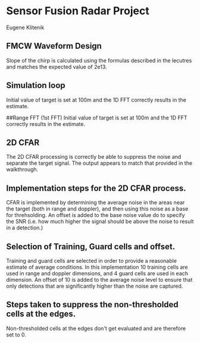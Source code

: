 # Sensor Fusion Radar Project
Eugene Klitenik

## FMCW Waveform Design
Slope of the chirp is calculated using the formulas described in the lecutres and matches the expected value of 2e13.

## Simulation loop
Initial value of target is set at 100m and the 1D FFT correctly results in the estimate.

##Range FFT (1st FFT)
Initial value of target is set at 100m and the 1D FFT correctly results in the estimate.

## 2D CFAR
The 2D CFAR processing is correctly be able to suppress the noise and separate
the target signal. The output appears to match that provided in the walkthrough.

## Implementation steps for the 2D CFAR process.
CFAR is implemented by determining the average noise in the areas near the target (both in range and doppler), and then using this noise as a base for threhsolding. An offset is added to the base noise value do to specify the SNR (i.e. how much higher the signal should be above the noise to result in a detection.)

## Selection of Training, Guard cells and offset.
Training and guard cells are selected in order to provide a reasonable estimate of average conditions. In this implementation 10 training cells are used in range and doppler dimensions, and 4 guard cells are used in each dimension. An offset of 10 is added to the average noise level to ensure that only detections that are significantly higher than the noise are captured. 

## Steps taken to suppress the non-thresholded cells at the edges.
Non-thresholded cells at the edges don't get evaluated and are therefore set to 0.